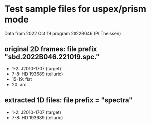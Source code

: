 # Test sample files for uspex/prism mode 

Data from 2022 Oct 19 program 2022B046 (PI Theissen)

## original 2D frames: file prefix "sbd.2022B046.221019.spc."

- 1-2:	J2010-1707 (target)
- 7-8:	HD 193689 (telluric)
- 15-19:	flat
- 20:	arc

## extracted 1D files: file prefix = "spectra"

- 1-2:	J2010-1707 (target)
- 7-8:	HD 193689 (telluric)
